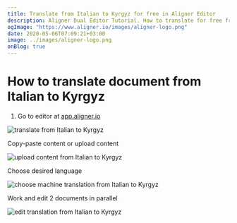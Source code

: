 ```yaml
---
title: Translate from Italian to Kyrgyz for free in Aligner Editor
description: Aligner Dual Editor Tutorial. How to translate for free from Italian to Kyrgyz. Aligner is multilingual document management platform. 
ogImage: "https://www.aligner.io/images/aligner-logo.png"
date: 2020-05-06T07:09:21+03:00
image: ../images/aligner-logo.png
onBlog: true
---
```


# How to translate document from Italian to Kyrgyz

1. Go to editor at [app.aligner.io](https://app.aligner.io "Aligner App web page")

![translate from Italian to Kyrgyz](../aligner-blank-editor.png "translate from Italian to Kyrgyz")

Copy-paste content or upload content

![upload content from Italian to Kyrgyz](../aligner-uploaded-document.png "upload content from Italian to Kyrgyz")

Choose desired language

![choose machine translation from Italian to Kyrgyz](../aligner-language-dropdown.png "choose machine translation from Italian to Kyrgyz")

Work and edit 2 documents in parallel

![edit translation from Italian to Kyrgyz](../aligner-double-sitded-editor.png "edit translation from Italian to Kyrgyz")

